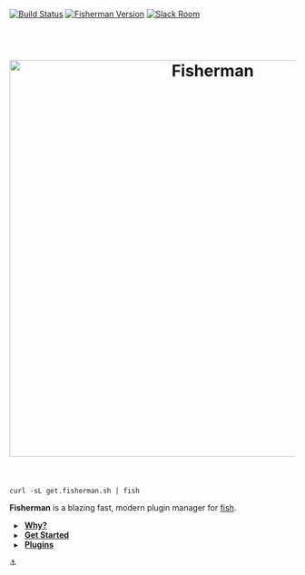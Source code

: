 [![Build Status][travis-badge]][travis-link]
[![Fisherman Version][version-badge]][version-link]
[![Slack Room][slack-badge]][slack-link]

<a name="fisherman"></a>

<h1 align="center">
    <br>
    <a href="http://fisherman.sh"><img
        alt="Fisherman"
        width=700px
        src="https://rawgit.com/fisherman/logo/master/fisherman-black-white.svg"></a>
    <br>
    <br>
</h1>

```fish
curl -sL get.fisherman.sh | fish
```

**Fisherman** is a blazing fast, modern plugin manager for [fish].

&nbsp; ▸ &nbsp; **[Why?]**<br>
&nbsp; ▸ &nbsp; **[Get Started]**<br>
&nbsp; ▸ &nbsp; **[Plugins]**<br>

:anchor:

[travis-link]: https://travis-ci.org/fisherman/fisherman
[travis-badge]: https://img.shields.io/travis/fisherman/fisherman.svg?style=flat-square

[version-badge]: https://img.shields.io/badge/latest-v0.9.0-00B9FF.svg?style=flat-square
[version-link]: https://github.com/fisherman/fisherman/releases

[slack-link]: https://fisherman-wharf.herokuapp.com/
[slack-badge]: https://img.shields.io/badge/slack-join%20the%20chat-00B9FF.svg?style=flat-square

[Why?]: https://github.com/fisherman/fisherman/issues/69#issuecomment-179661994
[Get Started]: https://github.com/fisherman/fisherman/wiki
[Plugins]: http://fisherman.sh/#search

[fish]: https://github.com/fish-shell/fish-shell
